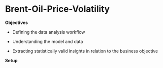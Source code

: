 # Brent-Oil-Price-Volatility

**Objectives**

* Defining the data analysis workflow

* Understanding the model and data

* Extracting statistically valid insights in relation to the  business objective

**Setup**
